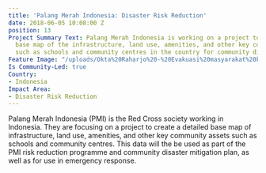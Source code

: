 ```yaml
---
title: 'Palang Merah Indonesia: Disaster Risk Reduction'
date: 2018-06-05 10:08:00 Z
position: 13
Project Summary Text: Palang Merah Indonesia is working on a project to create a detailed
  base map of the infrastructure, land use, amenities, and other key community assets
  such as schools and community centres in the country for community disaster planning.
Feature Image: "/uploads/Okta%20Raharjo%20-%20Evakuasi%20masyarakat%20korban%20banjir%20Desa%20Ujung%20Gede%20Kabupaten%20Pemalang.jpg"
Is Community-Led: true
Country:
- Indonesia
Impact Area:
- Disaster Risk Reduction
---
```


Palang Merah Indonesia (PMI) is the Red Cross society working in Indonesia. They are focusing on a project to create a detailed base map of infrastructure, land use, amenities, and other key community assets such as schools and community centres. This data will the be used as part of the PMI risk reduction programme and community disaster mitigation plan, as well as for use in emergency response.